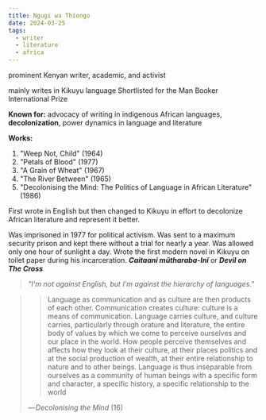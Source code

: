 ```yaml
---
title: Ngugi wa Thiongo
date: 2024-03-25
tags:
  - writer
  - literature
  - africa
---
```

prominent Kenyan writer, academic, and activist

mainly writes in Kikuyu language
Shortlisted for the Man Booker International Prize

**Known for:**  advocacy of writing in indigenous African languages, **decolonization**, power dynamics in language and literature

**Works:** 
1. "Weep Not, Child" (1964)
2. "Petals of Blood" (1977)
3. "A Grain of Wheat" (1967)
4. "The River Between" (1965)
5. "Decolonising the Mind: The Politics of Language in African Literature" (1986)

First wrote in English but then changed to Kikuyu in effort to decolonize African literature and represent it better. 

Was imprisoned in 1977 for political activism. Was sent to a maximum security prison and kept there without a trial for nearly a year. Was allowed only one hour of sunlight a day. 
Wrote the first modern novel in Kikuyu on toilet paper during his incarceration. **_Caitaani mũtharaba-Inĩ_** or ***Devil on The Cross***

> *"I'm not against English, but I'm against the hierarchy of languages."*

>> Language as communication and as culture are then products of each other. Communication creates culture: culture is a means of communication. Language carries culture, and culture carries, particularly through orature and literature, the entire body of values by which we come to perceive ourselves and our place in the world. How people perceive themselves and affects how they look at their culture, at their places politics and at the social production of wealth, at their entire relationship to nature and to other beings. Language is thus inseparable from ourselves as a community of human beings with a specific form and character, a specific history, a specific relationship to the world
> 
> — _Decolonising the Mind_ (16)